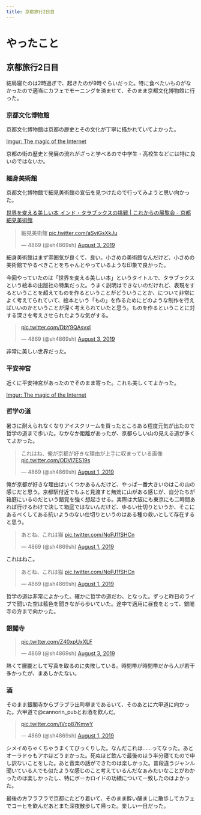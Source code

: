 ```yaml
---
title: 京都旅行2日目
---
```



<script async src="//cdn.embedly.com/widgets/platform.js"></script>

# やったこと

## 京都旅行2日目

結局寝たのは2時過ぎで、起きたのが9時ぐらいだった。特に食べたいものがなかったので適当にカフェでモーニングを済ませて、そのまま京都文化博物館に行った。

### 京都文化博物館

京都文化博物館は京都の歴史とその文化が丁寧に描かれていてよかった。

<a href="https://imgur.com/a/2EP50ia" class="embedly-card">Imgur: The magic of the Internet</a>

京都の街の歴史と発展の流れがざっと学べるので中学生・高校生などには特に良いのではないか。

### 細身美術館

京都文化博物館で細見美術館の宣伝を見つけたので行ってみようと思い向かった。

<a href="https://www.emuseum.or.jp/exhibition/ex065/index.html" class="embedly-card">世界を変える美しい本 インド・タラブックスの挑戦 | これからの展覧会 - 京都 細見美術館</a>

<blockquote class="twitter-tweet"><p lang="ja" dir="ltr">細見美術館 <a href="https://t.co/aSviGsXkJu">pic.twitter.com/aSviGsXkJu</a></p>&mdash; 4869 (@sh4869sh) <a href="https://twitter.com/sh4869sh/status/1157628594681552904?ref_src=twsrc%5Etfw">August 3, 2019</a></blockquote> <script async src="https://platform.twitter.com/widgets.js" charset="utf-8"></script>

細身美術館はまず雰囲気が良くて、良い。小さめの美術館なんだけど、小さめの美術館でやるべきことをちゃんとやっているような印象で良かった。

今回やっていたのは「世界を変える美しい本」というタイトルで、タラブックスという絵本の出版社の特集だった。うまく説明はできないのだけれど、表現をするということを超えてものを作るということがどういうことか、について非常によく考えてられていて、絵本という「もの」を作るためにどのような制作を行えばいいのかということが深く考えられていたと思う。ものを作るということに対する深さを考えさせられたような気がする。

<blockquote class="twitter-tweet"><p lang="und" dir="ltr"><a href="https://t.co/DbY9QAsvxI">pic.twitter.com/DbY9QAsvxI</a></p>&mdash; 4869 (@sh4869sh) <a href="https://twitter.com/sh4869sh/status/1157628793093148672?ref_src=twsrc%5Etfw">August 3, 2019</a></blockquote> <script async src="https://platform.twitter.com/widgets.js" charset="utf-8"></script>

非常に美しい世界だった。

### 平安神宮

近くに平安神宮があったのでそのまま寄った。これも美しくてよかった。

<a href="https://imgur.com/a/PQVRiQE" class="embedly-card">Imgur: The magic of the Internet</a>

### 哲学の道

暑さに耐えられなくなりアイスクリームを買ったところある程度元気が出たので哲学の道まで歩いた。なかなか距離があったが、京都らしい山の見える道が多くてよかった。

<blockquote class="twitter-tweet"><p lang="ja" dir="ltr">これはね、俺が京都が好きな理由が上手に収まっている画像 <a href="https://t.co/ODVI7ES19s">pic.twitter.com/ODVI7ES19s</a></p>&mdash; 4869 (@sh4869sh) <a href="https://twitter.com/sh4869sh/status/1156967210771812353?ref_src=twsrc%5Etfw">August 1, 2019</a></blockquote> <script async src="https://platform.twitter.com/widgets.js" charset="utf-8"></script>

俺が京都が好きな理由はいくつかあるんだけど、やっぱ一番大きいのはこの山の感じだと思う。京都駅付近でもふと見渡すと無効に山がある感じが、自分たちが箱庭にいるのだという錯覚を強く想起させる。実際は大阪にも東京にも二時間あれば行けるわけで決して箱庭ではないんだけど、ゆるい仕切りというか、そこにあるべくしてある抗いようのない仕切りというのはある種の救いとして存在すると思う。

<blockquote class="twitter-tweet"><p lang="ja" dir="ltr">あとね、これは猫 <a href="https://t.co/NoPJ1fSHCn">pic.twitter.com/NoPJ1fSHCn</a></p>&mdash; 4869 (@sh4869sh) <a href="https://twitter.com/sh4869sh/status/1156967594856837120?ref_src=twsrc%5Etfw">August 1, 2019</a></blockquote> <script async src="https://platform.twitter.com/widgets.js" charset="utf-8"></script>

これはねこ。

<blockquote class="twitter-tweet"><p lang="ja" dir="ltr">あとね、これは猫 <a href="https://t.co/NoPJ1fSHCn">pic.twitter.com/NoPJ1fSHCn</a></p>&mdash; 4869 (@sh4869sh) <a href="https://twitter.com/sh4869sh/status/1156967594856837120?ref_src=twsrc%5Etfw">August 1, 2019</a></blockquote> <script async src="https://platform.twitter.com/widgets.js" charset="utf-8"></script>

哲学の道は非常によかった。確かに哲学の道だわ、となった。ずっと昨日のライブで聞いた空は藍色を聞きながら歩いていた。途中で適用に昼食をとって、銀閣寺の方まで向かった。

### 銀閣寺

<blockquote class="twitter-tweet"><p lang="und" dir="ltr"><a href="https://t.co/Z40xpUxXLF">pic.twitter.com/Z40xpUxXLF</a></p>&mdash; 4869 (@sh4869sh) <a href="https://twitter.com/sh4869sh/status/1157629224464707584?ref_src=twsrc%5Etfw">August 3, 2019</a></blockquote> <script async src="https://platform.twitter.com/widgets.js" charset="utf-8"></script>

熱くて朦朧として写真を取るのに失敗している。時間帯が時間帯だから人が若干多かったが、まあしかたない。

### 酒

そのまま銀閣寺からブラブラ出町柳まであるいて、そのあとに六甲道に向かった。六甲道で@cannorin_pubとお酒を飲んだ。


<blockquote class="twitter-tweet"><p lang="und" dir="ltr"><a href="https://t.co/IVcp87KmwY">pic.twitter.com/IVcp87KmwY</a></p>&mdash; 4869 (@sh4869sh) <a href="https://twitter.com/sh4869sh/status/1156898293097488384?ref_src=twsrc%5Etfw">August 1, 2019</a></blockquote> <script async src="https://platform.twitter.com/widgets.js" charset="utf-8"></script>

シメイめちゃくちゃうまくてびっくりした。なんだこれは……ってなった。あとオーラドゥもアホほどうまかった。死ぬほど飲んで最後のほう半分寝てたので申し訳ないことをした。あと音楽の話ができたのは楽しかった。普段違うジャンル聞いている人でも似たような感じのこと考えているんだなぁみたいなことがわかったのは楽しかったし、特にボーカロイドの功績について一致したのはよかった。

最後の方フラフラで京都にたどり着いて、そのまま酔い醒ましに散歩してカフェでコーヒを飲んだあとまた深夜散歩して帰った。楽しい一日だった。